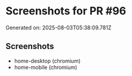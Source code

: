 # Screenshots for PR #96

Generated on: 2025-08-03T05:38:09.781Z

## Screenshots
- home-desktop (chromium)
- home-mobile (chromium)
